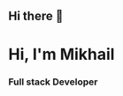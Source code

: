 ## Hi there 👋

<div id="header" aligin="center">
    <h1>Hi, I'm Mikhail</h1>
    <h3>Full stack Developer</h3>
</div>
